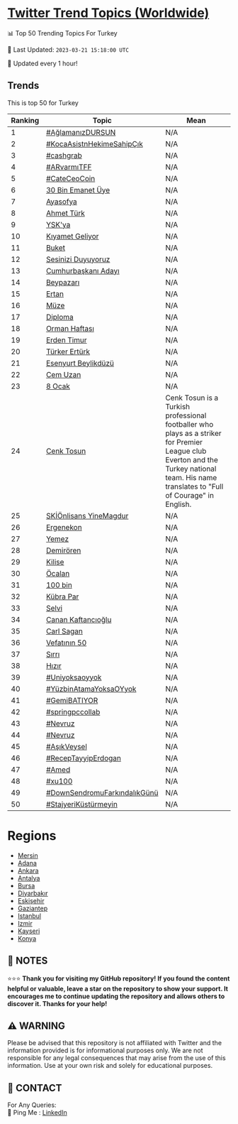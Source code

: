 [Twitter Trend Topics (Worldwide)](https://github.com/ErcinDedeoglu/Twitter-Trend-Topics)
==========


📊 Top 50 Trending Topics For Turkey

📆 Last Updated: `2023-03-21 15:18:00 UTC`

🔧 Updated every 1 hour!


## Trends

This is top 50 for Turkey

| Ranking | Topic | Mean |
| ------- | ------------ | ------------ |
| 1 | [#AğlamanızDURSUN](http://twitter.com/search?q=%23A%c4%9flaman%c4%b1zDURSUN) | N/A |
| 2 | [#KocaAsistnHekimeSahipÇık](http://twitter.com/search?q=%23KocaAsistnHekimeSahip%c3%87%c4%b1k) | N/A |
| 3 | [#cashgrab](http://twitter.com/search?q=%23cashgrab) | N/A |
| 4 | [#ARvarmıTFF](http://twitter.com/search?q=%23ARvarm%c4%b1TFF) | N/A |
| 5 | [#CateCeoCoin](http://twitter.com/search?q=%23CateCeoCoin) | N/A |
| 6 | [30 Bin Emanet Üye](http://twitter.com/search?q=30+Bin+Emanet+%c3%9cye) | N/A |
| 7 | [Ayasofya](http://twitter.com/search?q=Ayasofya) | N/A |
| 8 | [Ahmet Türk](http://twitter.com/search?q=Ahmet+T%c3%bcrk) | N/A |
| 9 | [YSK'ya](http://twitter.com/search?q=YSK%27ya) | N/A |
| 10 | [Kıyamet Geliyor](http://twitter.com/search?q=K%c4%b1yamet+Geliyor) | N/A |
| 11 | [Buket](http://twitter.com/search?q=Buket) | N/A |
| 12 | [Sesinizi Duyuyoruz](http://twitter.com/search?q=Sesinizi+Duyuyoruz) | N/A |
| 13 | [Cumhurbaşkanı Adayı](http://twitter.com/search?q=Cumhurba%c5%9fkan%c4%b1+Aday%c4%b1) | N/A |
| 14 | [Beypazarı](http://twitter.com/search?q=Beypazar%c4%b1) | N/A |
| 15 | [Ertan](http://twitter.com/search?q=Ertan) | N/A |
| 16 | [Müze](http://twitter.com/search?q=M%c3%bcze) | N/A |
| 17 | [Diploma](http://twitter.com/search?q=Diploma) | N/A |
| 18 | [Orman Haftası](http://twitter.com/search?q=Orman+Haftas%c4%b1) | N/A |
| 19 | [Erden Timur](http://twitter.com/search?q=Erden+Timur) | N/A |
| 20 | [Türker Ertürk](http://twitter.com/search?q=T%c3%bcrker+Ert%c3%bcrk) | N/A |
| 21 | [Esenyurt Beylikdüzü](http://twitter.com/search?q=Esenyurt+Beylikd%c3%bcz%c3%bc) | N/A |
| 22 | [Cem Uzan](http://twitter.com/search?q=Cem+Uzan) | N/A |
| 23 | [8 Ocak](http://twitter.com/search?q=8+Ocak) | N/A |
| 24 | [Cenk Tosun](http://twitter.com/search?q=Cenk+Tosun) | Cenk Tosun is a Turkish professional footballer who plays as a striker for Premier League club Everton and the Turkey national team. His name translates to "Full of Courage" in English. |
| 25 | [SKİÖnlisans YineMagdur](http://twitter.com/search?q=SK%c4%b0%c3%96nlisans+YineMagdur) | N/A |
| 26 | [Ergenekon](http://twitter.com/search?q=Ergenekon) | N/A |
| 27 | [Yemez](http://twitter.com/search?q=Yemez) | N/A |
| 28 | [Demirören](http://twitter.com/search?q=Demir%c3%b6ren) | N/A |
| 29 | [Kilise](http://twitter.com/search?q=Kilise) | N/A |
| 30 | [Öcalan](http://twitter.com/search?q=%c3%96calan) | N/A |
| 31 | [100 bin](http://twitter.com/search?q=100+bin) | N/A |
| 32 | [Kübra Par](http://twitter.com/search?q=K%c3%bcbra+Par) | N/A |
| 33 | [Selvi](http://twitter.com/search?q=Selvi) | N/A |
| 34 | [Canan Kaftancıoğlu](http://twitter.com/search?q=Canan+Kaftanc%c4%b1o%c4%9flu) | N/A |
| 35 | [Carl Sagan](http://twitter.com/search?q=Carl+Sagan) | N/A |
| 36 | [Vefatının 50](http://twitter.com/search?q=Vefat%c4%b1n%c4%b1n+50) | N/A |
| 37 | [Sırrı](http://twitter.com/search?q=S%c4%b1rr%c4%b1) | N/A |
| 38 | [Hızır](http://twitter.com/search?q=H%c4%b1z%c4%b1r) | N/A |
| 39 | [#Uniyoksaoyyok](http://twitter.com/search?q=%23Uniyoksaoyyok) | N/A |
| 40 | [#YüzbinAtamaYoksaOYyok](http://twitter.com/search?q=%23Y%c3%bczbinAtamaYoksaOYyok) | N/A |
| 41 | [#GemiBATIYOR](http://twitter.com/search?q=%23GemiBATIYOR) | N/A |
| 42 | [#springpccollab](http://twitter.com/search?q=%23springpccollab) | N/A |
| 43 | [#Nevruz](http://twitter.com/search?q=%23Nevruz) | N/A |
| 44 | [#Nevruz](http://twitter.com/search?q=%23Nevruz) | N/A |
| 45 | [#AşıkVeysel](http://twitter.com/search?q=%23A%c5%9f%c4%b1kVeysel) | N/A |
| 46 | [#RecepTayyipErdogan](http://twitter.com/search?q=%23RecepTayyipErdogan) | N/A |
| 47 | [#Amed](http://twitter.com/search?q=%23Amed) | N/A |
| 48 | [#xu100](http://twitter.com/search?q=%23xu100) | N/A |
| 49 | [#DownSendromuFarkındalıkGünü](http://twitter.com/search?q=%23DownSendromuFark%c4%b1ndal%c4%b1kG%c3%bcn%c3%bc) | N/A |
| 50 | [#StajyeriKüstürmeyin](http://twitter.com/search?q=%23StajyeriK%c3%bcst%c3%bcrmeyin) | N/A |



# Regions

* [Mersin](</Turkey/Mersin.md>)
* [Adana](</Turkey/Adana.md>)
* [Ankara](</Turkey/Ankara.md>)
* [Antalya](</Turkey/Antalya.md>)
* [Bursa](</Turkey/Bursa.md>)
* [Diyarbakır](</Turkey/Diyarbakır.md>)
* [Eskişehir](</Turkey/Eskişehir.md>)
* [Gaziantep](</Turkey/Gaziantep.md>)
* [Istanbul](</Turkey/Istanbul.md>)
* [Izmir](</Turkey/Izmir.md>)
* [Kayseri](</Turkey/Kayseri.md>)
* [Konya](</Turkey/Konya.md>)



## 📝 NOTES

⭐⭐⭐ **Thank you for visiting my GitHub repository! If you found the content helpful or valuable, leave a star on the repository to show your support. It encourages me to continue updating the repository and allows others to discover it. Thanks for your help!**


## ⚠️ WARNING

Please be advised that this repository is not affiliated with Twitter and the information provided is for informational purposes only. We are not responsible for any legal consequences that may arise from the use of this information. Use at your own risk and solely for educational purposes.


## 📨 CONTACT

 For Any Queries:  
            🏓 Ping Me : [LinkedIn](https://www.linkedin.com/in/ercindedeoglu/)
